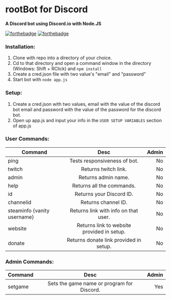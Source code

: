 rootBot for Discord
======
**A Discord bot using Discord.io with Node.JS**

[![forthebadge](http://forthebadge.com/images/badges/gluten-free.svg)](http://forthebadge.com)
[![forthebadge](http://forthebadge.com/images/badges/uses-js.svg)](http://forthebadge.com)


### Installation:
1. Clone with repo into a directory of your choice.
2. Cd to that directory and open a command window in the directory (Windows: Shift + RClick) and ```npm install```
3. Create a cred.json file with two value's "email" and "password"
4. Start bot with ```node app.js```

### Setup:
1. Create a cred.json with two values, email with the value of the discord bot email and password with the value of the password for the discord bot.
2. Open up app.js and input your info in the ```USER SETUP VARIABLES``` section of app.js

### User Commands:

| Command       | Desc          | Admin |
| ------------- |:-------------:| -----:|
| ping         | Tests responsiveness of bot.|No|
| twitch       | Returns twitch link.|No|
| admin | Returns admin name.|No|
| help | Returns all the commands.|No|
| id | Returns your Discord ID. |No|
| channelid | Returns channel ID.|No|
| steaminfo {vanity username} | Returns link with info on that user.|No|
| website | Returns link to website provided in setup.|No|
| donate | Returns donate link provided in setup.|No|

### Admin Commands:

| Command       | Desc          | Admin |
| ------------- |:-------------:| -----:|
|setgame| Sets the game name or program for Discord. |Yes|





